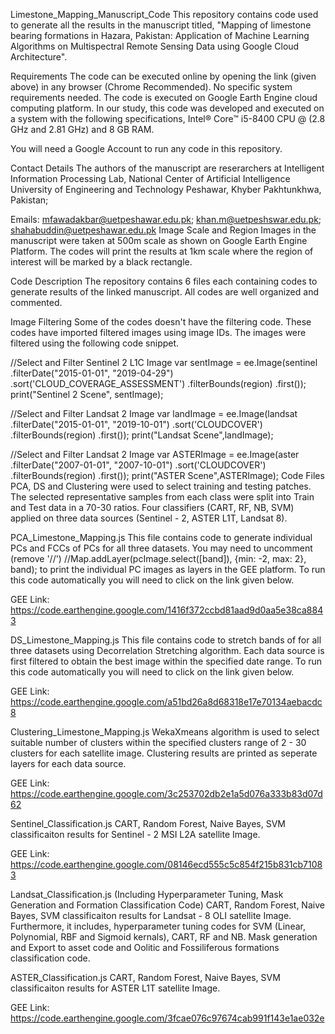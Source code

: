 Limestone_Mapping_Manuscript_Code
This repository contains code used to generate all the results in the manuscript titled, "Mapping of limestone bearing formations in Hazara, Pakistan: Application of Machine Learning Algorithms on Multispectral Remote Sensing Data using Google Cloud Architecture".

Requirements
The code can be executed online by opening the link (given above) in any browser (Chrome Recommended). No specific system requirements needed. The code is executed on Google Earth Engine cloud computing platform. In our study, this code was developed and executed on a system with the following specifications, Intel® Core™ i5-8400 CPU @ (2.8 GHz and 2.81 GHz) and 8 GB RAM.

You will need a Google Account to run any code in this repository.

Contact Details
The authors of the manuscript are reserarchers at Intelligent Information Processing Lab, National Center of Artificial Intelligence University of Engineering and Technology Peshawar, Khyber Pakhtunkhwa, Pakistan;

Emails: mfawadakbar@uetpeshawar.edu.pk; khan.m@uetpeshswar.edu.pk; shahabuddin@uetpeshawar.edu.pk
Image Scale and Region
Images in the manuscript were taken at 500m scale as shown on Google Earth Engine Platform. The codes will print the results at 1km scale where the region of interest will be marked by a black rectangle.

Code Description
The repository contains 6 files each containing codes to generate results of the linked manuscript. All codes are well organized and commented.

Image Filtering
Some of the codes doesn't have the filtering code. These codes have imported filtered images using image IDs. The images were filtered using the following code snippet.

//Select and Filter Sentinel 2 L1C Image
var sentImage = ee.Image(sentinel
.filterDate("2015-01-01", "2019-04-29")
.sort('CLOUD_COVERAGE_ASSESSMENT')
.filterBounds(region)
.first());
print("Sentinel 2 Scene", sentImage);
 
//Select and Filter Landsat 2 Image
var landImage = ee.Image(landsat
.filterDate("2015-01-01", "2019-10-01")
.sort('CLOUDCOVER')
.filterBounds(region)
.first());
print("Landsat Scene",landImage);

//Select and Filter Landsat 2 Image
var ASTERImage = ee.Image(aster
.filterDate("2007-01-01", "2007-10-01")
.sort('CLOUDCOVER')
.filterBounds(region)
.first());
print("ASTER Scene",ASTERImage);
Code Files
PCA, DS and Clustering were used to select training and testing patches. The selected representative samples from each class were split into Train and Test data in a 70-30 ratios. Four classifiers (CART, RF, NB, SVM) applied on three data sources (Sentinel - 2, ASTER L1T, Landsat 8).

PCA_Limestone_Mapping.js
This file contains code to generate individual PCs and FCCs of PCs for all three datasets. You may need to uncomment (remove '//') //Map.addLayer(pcImage.select([band]), {min: -2, max: 2}, band); to print the individual PC images as layers in the GEE platform. To run this code automatically you will need to click on the link given below.

GEE Link: https://code.earthengine.google.com/1416f372ccbd81aad9d0aa5e38ca8843

DS_Limestone_Mapping.js
This file contains code to stretch bands of for all three datasets using Decorrelation Stretching algorithm. Each data source is first filtered to obtain the best image within the specified date range. To run this code automatically you will need to click on the link given below.

GEE Link: https://code.earthengine.google.com/a51bd26a8d68318e17e70134aebacdc8

Clustering_Limestone_Mapping.js
WekaXmeans algorithm is used to select suitable number of clusters within the specified clusters range of 2 - 30 clusters for each satellite image. Clustering results are printed as seperate layers for each data source.

GEE Link: https://code.earthengine.google.com/3c253702db2e1a5d076a333b83d07d62

Sentinel_Classification.js
CART, Random Forest, Naive Bayes, SVM classificaiton results for Sentinel - 2 MSI L2A satellite Image.

GEE Link: https://code.earthengine.google.com/08146ecd555c5c854f215b831cb71083

Landsat_Classification.js (Including Hyperparameter Tuning, Mask Generation and Formation Classification Code)
CART, Random Forest, Naive Bayes, SVM classificaiton results for Landsat - 8 OLI satellite Image. Furthermore, it includes, hyperparameter tuning codes for SVM (Linear, Polynomial, RBF and Sigmoid kernals), CART, RF and NB. Mask generation and Export to asset code and Oolitic and Fossiliferous formations classification code.


ASTER_Classification.js
CART, Random Forest, Naive Bayes, SVM classificaiton results for ASTER L1T satellite Image.

GEE Link: https://code.earthengine.google.com/3fcae076c97674cab991f143e1ae032e
